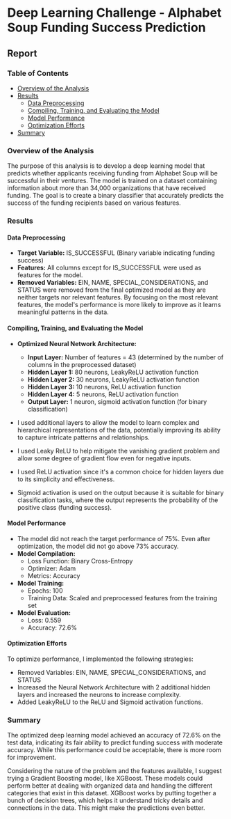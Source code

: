 # Deep Learning Challenge - Alphabet Soup Funding Success Prediction

## Report

### Table of Contents
- [Overview of the Analysis](#overview-of-the-analysis)
- [Results](#results)
  - [Data Preprocessing](#data-preprocessing)
  - [Compiling, Training, and Evaluating the Model](#compiling-training-and-evaluating-the-model)
  - [Model Performance](#model-performance)
  - [Optimization Efforts](#optimization-efforts)
- [Summary](#summary)

### Overview of the Analysis

The purpose of this analysis is to develop a deep learning model that predicts whether applicants receiving funding from Alphabet Soup will be successful in their ventures. The model is trained on a dataset containing information about more than 34,000 organizations that have received funding. The goal is to create a binary classifier that accurately predicts the success of the funding recipients based on various features.

### Results

#### Data Preprocessing

- **Target Variable:** IS_SUCCESSFUL (Binary variable indicating funding success)
- **Features:** All columns except for IS_SUCCESSFUL were used as features for the model.
- **Removed Variables:** EIN, NAME, SPECIAL_CONSIDERATIONS, and STATUS were removed from the final optimized model as they are neither targets nor relevant features. By focusing on the most relevant features, the model's performance is more likely to improve as it learns meaningful patterns in the data.

#### Compiling, Training, and Evaluating the Model

- **Optimized Neural Network Architecture:**
  - **Input Layer:** Number of features = 43 (determined by the number of columns in the preprocessed dataset)
  - **Hidden Layer 1:** 80 neurons, LeakyReLU activation function
  - **Hidden Layer 2:** 30 neurons, LeakyReLU activation function
  - **Hidden Layer 3:** 10 neurons, ReLU activation function
  - **Hidden Layer 4:** 5 neurons, ReLU activation function
  - **Output Layer:** 1 neuron, sigmoid activation function (for binary classification)

- I used additional layers to allow the model to learn complex and hierarchical representations of the data, potentially improving its ability to capture intricate patterns and relationships.
- I used Leaky ReLU to help mitigate the vanishing gradient problem and allow some degree of gradient flow even for negative inputs.
- I used ReLU activation since it's a common choice for hidden layers due to its simplicity and effectiveness.
- Sigmoid activation is used on the output because it is suitable for binary classification tasks, where the output represents the probability of the positive class (funding success).

#### Model Performance

- The model did not reach the target performance of 75%. Even after optimization, the model did not go above 73% accuracy.
- **Model Compilation:**
  - Loss Function: Binary Cross-Entropy
  - Optimizer: Adam
  - Metrics: Accuracy
- **Model Training:**
  - Epochs: 100
  - Training Data: Scaled and preprocessed features from the training set
- **Model Evaluation:**
  - Loss: 0.559
  - Accuracy: 72.6%

#### Optimization Efforts

To optimize performance, I implemented the following strategies:

- Removed Variables: EIN, NAME, SPECIAL_CONSIDERATIONS, and STATUS
- Increased the Neural Network Architecture with 2 additional hidden layers and increased the neurons to increase complexity.
- Added LeakyReLU to the ReLU and Sigmoid activation functions.

### Summary

The optimized deep learning model achieved an accuracy of 72.6% on the test data, indicating its fair ability to predict funding success with moderate accuracy. While this performance could be acceptable, there is more room for improvement.

Considering the nature of the problem and the features available, I suggest trying a Gradient Boosting model, like XGBoost. These models could perform better at dealing with organized data and handling the different categories that exist in this dataset. XGBoost works by putting together a bunch of decision trees, which helps it understand tricky details and connections in the data. This might make the predictions even better.
